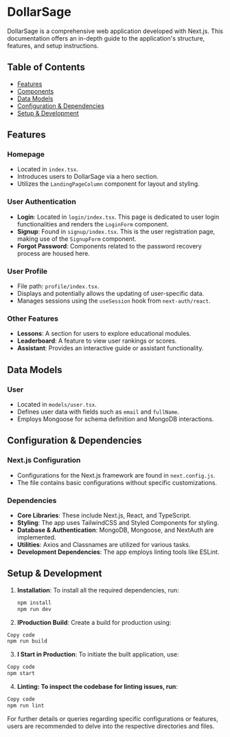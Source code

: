 # DollarSage

DollarSage is a comprehensive web application developed with Next.js. This documentation offers an in-depth guide to the application's structure, features, and setup instructions.

## Table of Contents
- [Features](#features)
- [Components](#components)
- [Data Models](#data-models)
- [Configuration & Dependencies](#configuration--dependencies)
- [Setup & Development](#setup--development)

## Features

### Homepage
- Located in `index.tsx`.
- Introduces users to DollarSage via a hero section.
- Utilizes the `LandingPageColumn` component for layout and styling.

### User Authentication
- **Login**: Located in `login/index.tsx`. This page is dedicated to user login functionalities and renders the `LoginForm` component.
- **Signup**: Found in `signup/index.tsx`. This is the user registration page, making use of the `SignupForm` component.
- **Forgot Password**: Components related to the password recovery process are housed here.

### User Profile
- File path: `profile/index.tsx`.
- Displays and potentially allows the updating of user-specific data.
- Manages sessions using the `useSession` hook from `next-auth/react`.

### Other Features 
- **Lessons**: A section for users to explore educational modules.
- **Leaderboard**: A feature to view user rankings or scores.
- **Assistant**: Provides an interactive guide or assistant functionality.

## Data Models

### User
- Located in `models/user.tsx`.
- Defines user data with fields such as `email` and `fullName`.
- Employs Mongoose for schema definition and MongoDB interactions.

## Configuration & Dependencies

### Next.js Configuration
- Configurations for the Next.js framework are found in `next.config.js`.
- The file contains basic configurations without specific customizations.

### Dependencies
- **Core Libraries**: These include Next.js, React, and TypeScript.
- **Styling**: The app uses TailwindCSS and Styled Components for styling.
- **Database & Authentication**: MongoDB, Mongoose, and NextAuth are implemented.
- **Utilities**: Axios and Classnames are utilized for various tasks.
- **Development Dependencies**: The app employs linting tools like ESLint.

## Setup & Development

1. **Installation**: To install all the required dependencies, run:
   ```bash
   npm install
   npm run dev
   ```
   

2. **IProduction Build**: Create a build for production using:

  ```bash
  Copy code
  npm run build
  ```

3. **I Start in Production**: To initiate the built application, use:

  ```bash
  Copy code
  npm start
  ```

4. **Linting: To inspect the codebase for linting issues, run**:
  ```bash
  Copy code
  npm run lint
  ```

For further details or queries regarding specific configurations or features, users are recommended to delve into the respective directories and files.
